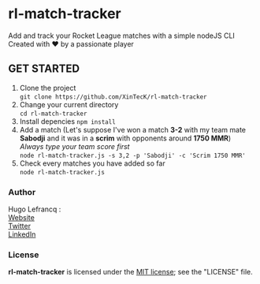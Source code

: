# rl-match-tracker
Add and track your Rocket League matches with a simple nodeJS CLI  
Created with :heart: by a passionate player

## GET STARTED
1. Clone the project  
`git clone https://github.com/XinTecK/rl-match-tracker`
2. Change your current directory  
`cd rl-match-tracker`
3. Install depencies 
`npm install`
4. Add a match (Let's suppose I've won a match **3-2** with my team mate **Sabodji** and it was in a **scrim** with opponents around **1750 MMR**)  
*Always type your team score first*  
`node rl-match-tracker.js -s 3,2 -p 'Sabodji' -c 'Scrim 1750 MMR'`
5. Check every matches you have added so far  
`node rl-match-tracker.js`

### Author
Hugo Lefrancq :  
[Website](https://hugolefrancq.fr)  
[Twitter](https://twitter.com/xinteck_)  
[LinkedIn](https://www.linkedin.com/in/hugo-lefrancq-b78ba5155/)  

### License
**rl-match-tracker** is licensed under the [MIT license](https://opensource.org/licenses/MIT); see the "LICENSE" file.